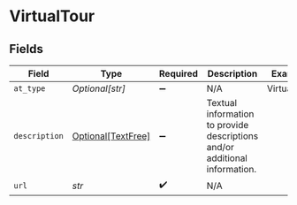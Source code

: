 # VirtualTour


## Fields

| Field                                                                       | Type                                                                        | Required                                                                    | Description                                                                 | Example                                                                     |
| --------------------------------------------------------------------------- | --------------------------------------------------------------------------- | --------------------------------------------------------------------------- | --------------------------------------------------------------------------- | --------------------------------------------------------------------------- |
| `at_type`                                                                   | *Optional[str]*                                                             | :heavy_minus_sign:                                                          | N/A                                                                         | VirtualTour                                                                 |
| `description`                                                               | [Optional[TextFree]](../../models/shared/textfree.md)                       | :heavy_minus_sign:                                                          | Textual information to provide descriptions and\/or additional information. |                                                                             |
| `url`                                                                       | *str*                                                                       | :heavy_check_mark:                                                          | N/A                                                                         |                                                                             |